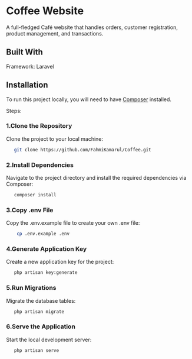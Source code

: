# Coffee Website
A full-fledged Café website that handles orders, customer registration, product management, and transactions.

## Built With
Framework: Laravel
## Installation
To run this project locally, you will need to have [Composer](https://getcomposer.org/) installed.

Steps:
### 1.Clone the Repository
Clone the project to your local machine:
```bash
   git clone https://github.com/FahmiKamarul/Coffee.git
```

### 2.Install Dependencies
Navigate to the project directory and install the required dependencies via Composer:
```bash
   composer install
```

### 3.Copy .env File
Copy the .env.example file to create your own .env file:
```bash
    cp .env.example .env
```

### 4.Generate Application Key
Create a new application key for the project:
```bash
   php artisan key:generate
```

### 5.Run Migrations
Migrate the database tables:
```bash
   php artisan migrate
```

### 6.Serve the Application
Start the local development server:
```bash
   php artisan serve
```
